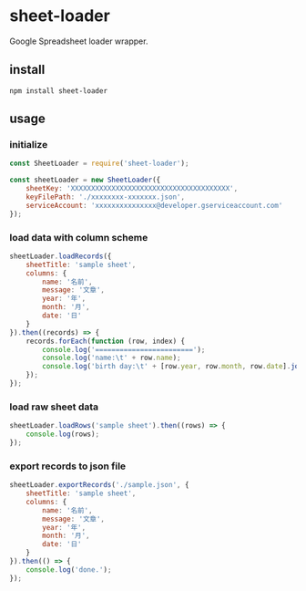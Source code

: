 sheet-loader
====

Google Spreadsheet loader wrapper.

## install

```
npm install sheet-loader
```

## usage

### initialize

```javascript
const SheetLoader = require('sheet-loader');

const sheetLoader = new SheetLoader({
    sheetKey: 'XXXXXXXXXXXXXXXXXXXXXXXXXXXXXXXXXXXXXXX',
    keyFilePath: './xxxxxxxx-xxxxxxx.json',
    serviceAccount: 'xxxxxxxxxxxxxxx@developer.gserviceaccount.com'
});
```

### load data with column scheme

```javascript
sheetLoader.loadRecords({
    sheetTitle: 'sample sheet',
    columns: {
        name: '名前',
        message: '文章',
        year: '年',
        month: '月',
        date: '日'
    }
}).then((records) => {
    records.forEach(function (row, index) {
        console.log('========================');
        console.log('name:\t' + row.name);
        console.log('birth day:\t' + [row.year, row.month, row.date].join('.');
    });
});
```

### load raw sheet data

```javascript
sheetLoader.loadRows('sample sheet').then((rows) => {
    console.log(rows);
});
```

### export records to json file

```javascript
sheetLoader.exportRecords('./sample.json', {
    sheetTitle: 'sample sheet',
    columns: {
        name: '名前',
        message: '文章',
        year: '年',
        month: '月',
        date: '日'
    }
}).then(() => {
    console.log('done.');
});
```
